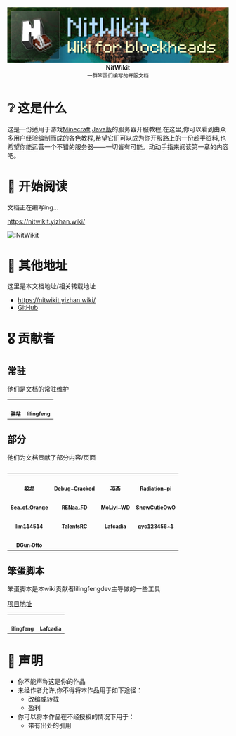 <div align="center">
  <div>
    <img src="/static/img/nitwikit-banner.png" alt="Yizhan" />
  </div>
  <b>
    NitWikit
  </b>
  <div>
    <sup>一群笨蛋们编写的开服文档</sup>
  </div>
</div>

# ❔ 这是什么

这是一份适用于游戏[Minecraft](https://www.minecraft.net/zh-hans) [Java版](https://zh.minecraft.wiki/w/Java%E7%89%88)的服务器开服教程,在这里,你可以看到由众多用户经验编制而成的各色教程,希望它们可以成为你开服路上的一份趁手资料,也希望你能运营一个不错的服务器——一切皆有可能。动动手指来阅读第一章的内容吧。

# 📖 开始阅读

文档正在编写ing...

https://nitwikit.yizhan.wiki/

![:NitWikit](https://count.kjchmc.cn/get/@:NitWikit)

# 🔖 其他地址

这里是本文档地址/相关转载地址

- https://nitwikit.yizhan.wiki/
- [GitHub](https://github.com/postyizhan/NitWikit)

# 🎖 贡献者

## 常驻

他们是文档的常驻维护

<table>
  <tr>
    <!-- Yi zhan -->
    <td align="center">
      <a href="https://github.com/postyizhan"
        ><img
          src="https://avatars.githubusercontent.com/u/97342038"
          width="50px;"
          alt=""
        /><br /><sub><b>驿站</b></sub></a
      >
      </a>
    </td>
  <!-- lilingfeng -->
    <td align="center">
      <a href="https://github.com/lilingfengdev"
        ><img
          src="https://avatars.githubusercontent.com/u/145678359"
          width="50px;"
          alt=""
        /><br /><sub><b>lilingfeng</b></sub></a>
      </a>
    </td>
  </tr>
<table>

## 部分

他们为文档贡献了部分内容/页面

<table>
  <!-- TheFloodDragon -->
    <td align="center">
      <a href="https://github.com/TheFloodDragon"
        ><img
          src="https://avatars.githubusercontent.com/u/75253383"
          width="50px;"
          alt=""
        /><br /><sub><b>蛟龙</b></sub></a
      >
      </a>
    </td>
  <!-- Debug-Cracked -->
    <td align="center">
      <a href="https://github.com/CkaDebug"
        ><img
          src="https://avatars.githubusercontent.com/u/141492699"
          width="50px;"
          alt=""
        /><br /><sub><b>Debug-Cracked</b></sub></a
      >
      </a>
    </td>
  <!-- liangcha385 -->
    <td align="center">
      <a href="https://github.com/liangcha385"
        ><img
          src="https://avatars.githubusercontent.com/u/108937242"
          width="50px;"
          alt=""
        /><br /><sub><b>凉茶</b></sub></a
      >
      </a>
    </td>
  <!-- Radiation-pi -->
    <td align="center">
      <a href="https://github.com/Radiation-pi"
        ><img
          src="https://avatars.githubusercontent.com/u/96102795"
          width="50px;"
          alt=""
        /><br /><sub><b>Radiation-pi</b></sub></a
      >
      </a>
    </td>
  </tr>
  <!-- Sea_of_Orange -->
    <td align="center">
      <a href="https://github.com/SeaOrangejuice"
        ><img
          src="https://avatars.githubusercontent.com/u/116551329"
          width="50px;"
          alt=""
        /><br /><sub><b>Sea_of_Orange</b></sub></a
      >
      </a>
    </td>
  <!-- RENaa_FD -->
    <td align="center">
      <a href="https://github.com/lRENyaaa"
        ><img
          src="https://avatars.githubusercontent.com/u/92320175"
          width="50px;"
          alt=""
        /><br /><sub><b>RENaa_FD</b></sub></a
      >
      </a>
    </td>
  <!-- MoLiyi-WD -->
    <td align="center">
      <a href="https://github.com/MoLiyi-WD"
        ><img
          src="https://avatars.githubusercontent.com/u/166040564"
          width="50px;"
          alt=""
        /><br /><sub><b>MoLiyi-WD</b></sub></a
      >
      </a>
    </td>
    </td>
  <!-- SnowCutieOwO -->
    <td align="center">
      <a href="https://github.com/SnowCutieOwO"
        ><img
          src="https://avatars.githubusercontent.com/u/89032291"
          width="50px;"
          alt=""
        /><br /><sub><b>SnowCutieOwO</b></sub></a
      >
      </a>
    </td>
  </tr>
  <!-- lim114514 -->
    <td align="center">
      <a href="https://github.com/lim114514"
        ><img
          src="https://avatars.githubusercontent.com/u/113185430"
          width="50px;"
          alt=""
        /><br /><sub><b>lim114514</b></sub></a
      >
      </a>
    </td>
  <!-- TalentsRC -->
    <td align="center">
      <a href="https://github.com/TalentsRC"
        ><img
          src="https://avatars.githubusercontent.com/u/85682725?v=4"
          width="50px;"
          alt=""
        /><br /><sub><b>TalentsRC</b></sub></a
      >
      </a>
  <!-- Lafcadia -->
    <td align="center">
      <a href="https://github.com/Lafcadia"
        ><img
          src="https://avatars.githubusercontent.com/u/147896059?v=4"
          width="50px;"
          alt=""
        /><br /><sub><b>Lafcadia</b></sub></a
      >
      </a>
  <!--  gyc123456-1 -->
    <td align="center">
      <a href="https://github.com/gyc123456-1"
        ><img
          src="https://avatars.githubusercontent.com/u/69791212?v=4"
          width="50px;"
          alt=""
        /><br /><sub><b>gyc123456-1</b></sub></a
      >
      </a>
    </td>
  </tr>
  <!--  DGun Otto -->
    <td align="center">
      <a href="https://github.com/HaHaWTH"
        ><img
          src="https://avatars.githubusercontent.com/u/102713261?v=4"
          width="50px;"
          alt=""
        /><br /><sub><b>DGun Otto</b></sub></a
      >
      </a>
</table>

## 笨蛋脚本

笨蛋脚本是本wiki贡献者lilingfengdev主导做的一些工具

[项目地址](https://github.com/lilingfengdev/NitWiki-Script)

<table>
  <tr>
  <!-- lilingfeng -->
    <td align="center">
      <a href="https://github.com/lilingfengdev"
        ><img
          src="https://avatars.githubusercontent.com/u/145678359"
          width="50px;"
          alt=""
        /><br /><sub><b>lilingfeng</b></sub></a>
      </a>
    </td>
  <!-- Lafcadia -->
    <td align="center">
      <a href="https://github.com/Lafcadia"
        ><img
          src="https://avatars.githubusercontent.com/u/147896059"
          width="50px;"
          alt=""
        /><br /><sub><b>Lafcadia</b></sub></a>
      </a>
    </td>
  </tr>
<table>

# 📢 声明

- 你不能声称这是你的作品
- 未经作者允许,你不得将本作品用于如下途径：
  - 改编或转载
  - 盈利
- 你可以将本作品在不经授权的情况下用于：
  - 带有出处的引用
